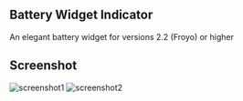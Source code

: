 ## Battery Widget Indicator

An elegant battery widget for versions 2.2 (Froyo) or higher


## Screenshot

![screenshot1](https://github.com/er-mo/Android-Battery-Widget/blob/master/screenshots/screenshot1.png)
![screenshot2](https://github.com/er-mo/Android-Battery-Widget/blob/master/screenshots/screenshot2.png)

